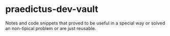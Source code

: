 # praedictus-dev-vault
Notes and code snippets that proved to be useful in a special way or solved an non-tipical problem or are just reusable.
